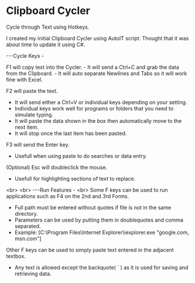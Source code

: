 # Clipboard Cycler
Cycle through Text using Hotkeys.

I created my initial Clipboard Cycler using AutoIT script.
Thought that it was about time to update it using C#.
<p>
<p>
---Cycle Keys -
<p>
 F1 will copy text into the Cycler.
 - It will send a Ctrl+C and grab the data from the Clipboard.
 - It will auto separate Newlines and Tabs so it will work fine with Excel.
 
 F2 will paste the text.
 - It will send either a Ctrl+V or individual keys depending on your setting.
 - Individual keys work well for programs or folders that you need to simulate typing.
 - It will paste the data shown in the box then automatically move to the next item.
 - It will stop once the last item has been pasted.
 
 F3 will send the Enter key.
 - Usefull when using paste to do searches or data entry.
 
 (Optional) Esc will doubleclick the mouse.
 - Usefull for highlighting sections of text to replace.

<br\>
<br\>
---Run Features -
<br\>
 Some F keys can be used to run applications such as F4 on the 2nd and 3rd Forms.
 - Full path must be entered without quotes if file is not in the same directory.
 - Parameters can be used by putting them in doublequotes and comma separated.
 - Example: [C:\Program Files\Internet Explorer\iexplorer.exe "google.com, msn.com"]

 Other F keys can be used to simply paste text entered in the adjacent textbox.
 - Any text is allowed except the backquote( ` ) as it is used for saving and retrieving data.
